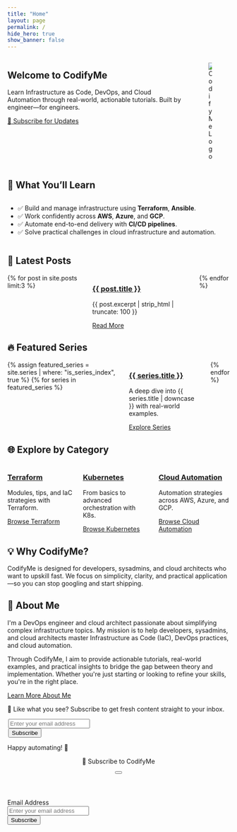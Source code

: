 ```yaml
---
title: "Home"
layout: page
permalink: /
hide_hero: true
show_banner: false
---
```


<!-- Hero Section -->
<section class="hero is-primary is-medium">
  <div class="hero-body">
    <div class="container">
      <div class="columns is-vcentered">
        <div class="column is-8">
          <h1 class="title is-1">Welcome to CodifyMe</h1>
          <p class="subtitle is-4">
            Learn Infrastructure as Code, DevOps, and Cloud Automation through real-world, actionable tutorials. Built by engineer—for engineers.
          </p>
          <a href="javascript:void(0)" class="button is-light is-medium mt-3" onclick="openSubscribeModal()">📩 Subscribe for Updates</a>
        </div>
        <div class="column is-4">
          <figure class="image is-4by3">
            <img src="{{ site.baseurl }}/images/hero-image3.png" alt="CodifyMe Logo">
          </figure>
        </div>
      </div>
    </div>
  </div>
</section>

<!-- What You’ll Learn Section -->
<section class="section">
  <div class="container">
    <h2 class="title is-3">🚀 What You’ll Learn</h2>
    <div class="columns">
      <div class="column is-8">
        <ul>
          <li>✅ Build and manage infrastructure using <strong>Terraform</strong>, <strong>Ansible</strong>.</li>
          <li>✅ Work confidently across <strong>AWS</strong>, <strong>Azure</strong>, and <strong>GCP</strong>.</li>
          <li>✅ Automate end-to-end delivery with <strong>CI/CD pipelines</strong>.</li>
          <li>✅ Solve practical challenges in cloud infrastructure and automation.</li>
        </ul>
      </div>
    </div>
  </div>
</section>

<!-- Latest Posts -->
<section class="section has-background-light">
  <div class="container">
    <h2 class="title is-3">📝 Latest Posts</h2>
    <div class="columns is-multiline">
      {% for post in site.posts limit:3 %}
      <div class="column is-12-mobile is-6-tablet is-4-desktop">
        <div class="card">
          <div class="card-content">
            <h3 class="title is-5"><a href="{{ site.baseurl }}{{ post.url }}">{{ post.title }}</a></h3>
            <p class="is-size-6">{{ post.excerpt | strip_html | truncate: 100 }}</p>
            <a href="{{ site.baseurl }}{{ post.url }}" class="button is-small is-link mt-2">Read More</a>
          </div>
        </div>
      </div>
      {% endfor %}
    </div>
  </div>
</section>

<!-- Featured Series -->
<section class="section">
  <div class="container">
    <h2 class="title is-3">🔥 Featured Series</h2>
    <div class="columns is-multiline">
      {% assign featured_series = site.series | where: "is_series_index", true %}
      {% for series in featured_series %}
      <div class="column is-12-mobile is-6-tablet is-4-desktop">
        <div class="card">
          <div class="card-content">
            <h3 class="title is-5"><a href="{{ site.baseurl }}{{ series.url }}">{{ series.title }}</a></h3>
            <p class="is-size-6">A deep dive into {{ series.title | downcase }} with real-world examples.</p>
            <a href="{{ site.baseurl }}{{ series.url }}" class="button is-small is-primary mt-2">Explore Series</a>
          </div>
        </div>
      </div>
      {% endfor %}
    </div>
  </div>
</section>

<!-- Explore by Category -->
<section class="section has-background-light">
  <div class="container">
    <h2 class="title is-3">🌐 Explore by Category</h2>
    <div class="columns is-multiline">
      <div class="column is-12-mobile is-6-tablet is-4-desktop">
        <div class="card">
          <div class="card-content">
            <h3 class="title is-5"><a href="{{ site.baseurl }}/categories/terraform/">Terraform</a></h3>
            <p class="is-size-6">Modules, tips, and IaC strategies with Terraform.</p>
            <a href="{{ site.baseurl }}/categories/terraform/" class="button is-small is-primary mt-2">Browse Terraform</a>
          </div>
        </div>
      </div>
      <div class="column is-12-mobile is-6-tablet is-4-desktop">
        <div class="card">
          <div class="card-content">
            <h3 class="title is-5"><a href="{{ site.baseurl }}/categories/kubernetes/">Kubernetes</a></h3>
            <p class="is-size-6">From basics to advanced orchestration with K8s.</p>
            <a href="{{ site.baseurl }}/categories/kubernetes/" class="button is-small is-primary mt-2">Browse Kubernetes</a>
          </div>
        </div>
      </div>
      <div class="column is-12-mobile is-6-tablet is-4-desktop">
        <div class="card">
          <div class="card-content">
            <h3 class="title is-5"><a href="{{ site.baseurl }}/categories/cloud-automation/">Cloud Automation</a></h3>
            <p class="is-size-6">Automation strategies across AWS, Azure, and GCP.</p>
            <a href="{{ site.baseurl }}/categories/cloud-automation/" class="button is-small is-primary mt-2">Browse Cloud Automation</a>
          </div>
        </div>
      </div>
    </div>
  </div>
</section>

<!-- Why CodifyMe -->
<section class="section">
  <div class="container">
    <h2 class="title is-3">💡 Why CodifyMe?</h2>
    <p>
      CodifyMe is designed for developers, sysadmins, and cloud architects who want to upskill fast. We focus on simplicity, clarity, and practical application—so you can stop googling and start shipping.
    </p>
  </div>
</section>

<!-- About Me -->
<section class="section">
  <div class="container">
    <h2 class="title is-3">👋 About Me</h2>
    <p>
      I'm a DevOps engineer and cloud architect passionate about simplifying complex infrastructure topics. My mission is to help developers, sysadmins, and cloud architects master Infrastructure as Code (IaC), DevOps practices, and cloud automation.
    </p>
    <p>
      Through CodifyMe, I aim to provide actionable tutorials, real-world examples, and practical insights to bridge the gap between theory and implementation. Whether you're just starting or looking to refine your skills, you're in the right place.
    </p>
    <p>
      <a href="{{ site.baseurl }}/about" class="button is-link is-light mt-3">Learn More About Me</a>
    </p>
  </div>
</section>

<!-- Final CTA -->
<section class="section has-background-light">
  <div class="container has-text-centered">
    <p class="mb-3">📩 Like what you see? Subscribe to get fresh content straight to your inbox.</p>
    <form action="https://your-email-service-provider-url" method="POST" class="subscribe-form" style="max-width: 500px; margin: 0 auto;">
      <div class="field has-addons">
        <div class="control is-expanded">
          <input
            class="input is-medium"
            type="email"
            name="email"
            placeholder="Enter your email address"
            required
          />
        </div>
        <div class="control">
          <button class="button is-primary is-medium" type="submit">
            Subscribe
          </button>
        </div>
      </div>
    </form>
    <p class="is-size-6 mt-3">Happy automating! 🚀</p>
  </div>
</section>

<!-- Subscribe Modal -->
<div id="subscribeModal" class="modal">
  <div class="modal-background" onclick="closeSubscribeModal()"></div>
  <div class="modal-card">
    <header class="modal-card-head">
      <p class="modal-card-title">📩 Subscribe to CodifyMe</p>
      <button class="delete" aria-label="close" onclick="closeSubscribeModal()"></button>
    </header>
    <section class="modal-card-body">
      <form action="https://your-email-service-provider-url" method="POST" class="subscribe-form">
        <div class="field">
          <label class="label">Email Address</label>
          <div class="control">
            <input
              class="input"
              type="email"
              name="email"
              placeholder="Enter your email address"
              required
            />
          </div>
        </div>
        <div class="field">
          <div class="control">
            <button class="button is-primary" type="submit">Subscribe</button>
          </div>
        </div>
      </form>
    </section>
  </div>
</div>
<script>
  // Function to open the Subscribe Modal
  function openSubscribeModal() {
    document.getElementById('subscribeModal').classList.add('is-active');
  }

  // Function to close the Subscribe Modal
  function closeSubscribeModal() {
    document.getElementById('subscribeModal').classList.remove('is-active');
  }
</script>
